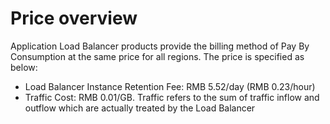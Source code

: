 # Price overview

Application Load Balancer products provide the billing method of Pay By Consumption at the same price for all regions. The price is specified as below:

- Load Balancer Instance Retention Fee: RMB 5.52/day (RMB 0.23/hour)
- Traffic Cost: RMB 0.01/GB. Traffic refers to the sum of traffic inflow and outflow which are actually treated by the Load Balancer
